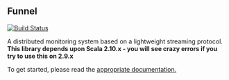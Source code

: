 ## Funnel

[![Build Status](https://jenkins.svc.oncue.com:8443/job/WebServices-funnel/badge/icon)](https://jenkins.svc.oncue.com:8443/job/WebServices-funnel/)

A distributed monitoring system based on a lightweight streaming protocol. **This library depends upon Scala 2.10.x - you will see crazy errors if you try to use this on 2.9.x**

To get started, please read the [appropriate documentation.](http://github-media.sc.intel.com/pages/intelmedia/funnel/)


